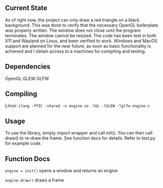 ## Current State
As of right now, the project can only draw a red triangle on a black background. This was done to verify that the necessary OpenGL boilerplate was properly written. The window does not close until the program terminates. The window cannot be resized. The code has been test in both X11 and Wayland on Linux, and been verified to work. Windows and MacOS support are planned for the near future, as soon as basic functionality is achieved and I obtain access to a machines for compiling and testing.

## Dependencies
OpenGL
GLEW
GLFW

## Compiling
Linux:
`clang -fPIC -shared -o engine.so -lGL -lGLEW -lglfw engine.c`

## Usage
To use the library, simply import wrapper and call init(). You can then call draw() to re-draw the frame. See function docs for details. Refer to test.py for example code.

## Function Docs
`engine = init()`
opens a window and returns an engine

`engine.draw()`
draws a frame